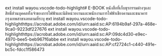 ext install wayou.vscode-todo-highlight# E-BOOK
หนังสือที่เก็บธุรกรรมต่างๆและสิทธิ์ส่วนบุคคลทั้งเจ้าของการไฟฟ้าและนิติหน่วยงานและพนักงานการไฟฟ้าเชียงคานและธนาคารกรุงเทพสาขาเลยตามที่ระบุ
ext install wayou.vscode-todo-highlighthttps://acrobat.adobe.com/id/urn:aaid:sc:AP:6194b9af-297a-468e-9ca0-9223df227676
ext install wayou.vscode-todo-highlighthttps://acrobat.adobe.com/id/urn:aaid:sc:AP:09dc4d30-e9ec-4970-bee5-beb967f6abbe
ext install wayou.vscode-todo-highlighthttps://acrobat.adobe.com/id/urn:aaid:sc:AP:cf2724c1-c440-491e-bc5c-fdcc1f586473
